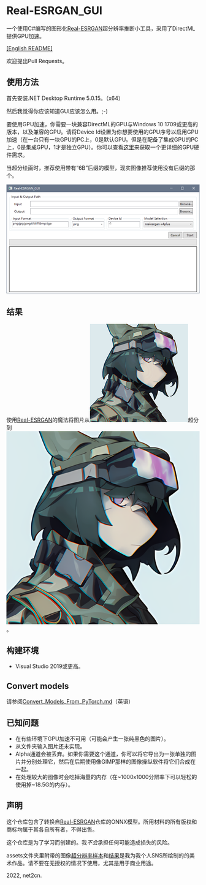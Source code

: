 # Real-ESRGAN_GUI
一个使用C#编写的图形化[Real-ESRGAN](https://github.com/xinntao/Real-ESRGAN)超分辨率推断小工具，采用了DirectML提供GPU加速。

[[English README]](README.md)

欢迎提出Pull Requests。

## 使用方法
首先安装.NET Desktop Runtime 5.0.15。（x64）

然后我觉得你应该知道GUI应该怎么用。;-)

要使用GPU加速，你需要一块兼容DirectML的GPU与Windows 10 1709或更高的版本，以及兼容的GPU。请将Device Id设置为你想要使用的GPU序号以启用GPU加速（在一台只有一块GPU的PC上，0是默认GPU。但是在配备了集成GPU的PC上，0是集成GPU，1才是独立GPU）。你可以查看[这里](https://github.com/microsoft/DirectML#hardware-requirements)来获取一个更详细的GPU硬件需求。

当超分绘画时，推荐使用带有“6B”后缀的模型，现实图像推荐使用没有后缀的那个。

![UI](./assets/screenshot_2022-03-26_171403.png)

## 结果
使用[Real-ESRGAN](https://github.com/xinntao/Real-ESRGAN)的魔法将图片从![256px image](./assets/avatar_256px.png)超分到![1024px image](./assets/avatar_256px_realesrgan-x4plus_anime_6B.png)。

## 构建环境
- Visual Studio 2019或更高。

## Convert models
请参阅[Convert_Models_From_PyTorch.md](./Convert_Models_From_PyTorch.md)（英语）

## 已知问题
- 在有些环境下GPU加速不可用（可能会产生一张纯黑色的图片）。
- 从文件夹输入图片还未实现。
- Alpha通道会被丢弃。如果你需要这个通道，你可以将它导出为一张单独的图片并分别处理它，然后在后期使用像GIMP那样的图像操纵软件将它们合成在一起。
- 在处理较大的图像时会吃掉海量的内存（在\~1000x1000分辨率下可以轻松的使用掉\~18.5G的内存）。

## 声明
这个仓库包含了转换自[Real-ESRGAN](https://github.com/xinntao/Real-ESRGAN)仓库的ONNX模型。所用材料的所有版权和商标均属于其各自所有者，不得出售。

这个仓库是为了学习而创建的。我*不会*承担任何可能造成损失的风险。

assets文件夹里附带的图像[超分辨率样本](./assets/avatar_256px.png)和[结果](./assets/avatar_256px_realesrgan-x4plus_anime_6B.png)是我为我个人SNS所绘制的的美术作品。请不要在无授权的情况下使用，尤其是用于商业用途。

2022, net2cn.